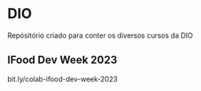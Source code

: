 # DIO
Repósitório criado para conter os diversos cursos da DIO 

## IFood Dev Week 2023

bit.ly/colab-ifood-dev-week-2023
